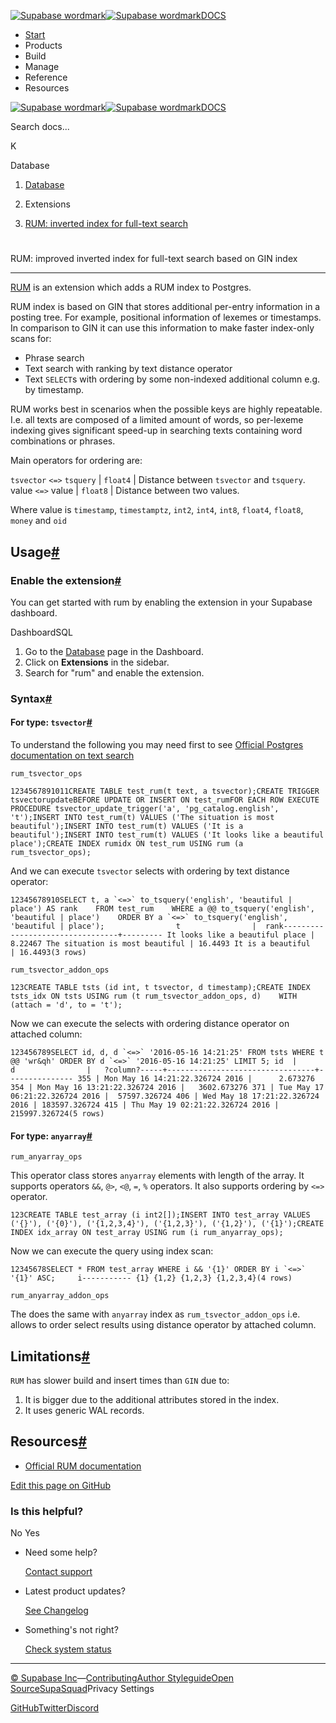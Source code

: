 [![Supabase wordmark](https://supabase.com/docs/_next/image?url=%2Fdocs%2Fsupabase-dark.svg&w=256&q=75&dpl=dpl_5BYG5BkQhU19GEfZfhcgAbeGcRQo)![Supabase wordmark](https://supabase.com/docs/_next/image?url=%2Fdocs%2Fsupabase-light.svg&w=256&q=75&dpl=dpl_5BYG5BkQhU19GEfZfhcgAbeGcRQo)DOCS](https://supabase.com/docs)

-   [Start](https://supabase.com/docs/guides/getting-started)
-   Products
-   Build
-   Manage
-   Reference
-   Resources

[![Supabase wordmark](https://supabase.com/docs/_next/image?url=%2Fdocs%2Fsupabase-dark.svg&w=256&q=75&dpl=dpl_5BYG5BkQhU19GEfZfhcgAbeGcRQo)![Supabase wordmark](https://supabase.com/docs/_next/image?url=%2Fdocs%2Fsupabase-light.svg&w=256&q=75&dpl=dpl_5BYG5BkQhU19GEfZfhcgAbeGcRQo)DOCS](https://supabase.com/docs)

Search docs...

K

Database

1.  [Database](https://supabase.com/docs/guides/database/overview)

3.  Extensions

5.  [RUM: inverted index for full-text search](https://supabase.com/docs/guides/database/extensions/rum)

# 

RUM: improved inverted index for full-text search based on GIN index

* * *

[RUM](https://github.com/postgrespro/rum) is an extension which adds a RUM index to Postgres.

RUM index is based on GIN that stores additional per-entry information in a posting tree. For example, positional information of lexemes or timestamps. In comparison to GIN it can use this information to make faster index-only scans for:

-   Phrase search
-   Text search with ranking by text distance operator
-   Text `SELECT`s with ordering by some non-indexed additional column e.g. by timestamp.

RUM works best in scenarios when the possible keys are highly repeatable. I.e. all texts are composed of a limited amount of words, so per-lexeme indexing gives significant speed-up in searching texts containing word combinations or phrases.

Main operators for ordering are:

`tsvector` `<=>` `tsquery` | `float4` | Distance between `tsvector` and `tsquery`. value `<=>` value | `float8` | Distance between two values.

Where value is `timestamp`, `timestamptz`, `int2`, `int4`, `int8`, `float4`, `float8`, `money` and `oid`

## Usage[#](#usage)

### Enable the extension[#](#enable-the-extension)

You can get started with rum by enabling the extension in your Supabase dashboard.

DashboardSQL

1.  Go to the [Database](https://supabase.com/dashboard/project/_/database/tables) page in the Dashboard.
2.  Click on **Extensions** in the sidebar.
3.  Search for "rum" and enable the extension.

### Syntax[#](#syntax)

#### For type: `tsvector`[#](#for-type-tsvector)

To understand the following you may need first to see [Official Postgres documentation on text search](https://www.postgresql.org/docs/current/functions-textsearch.html)

`rum_tsvector_ops`

```
1234567891011CREATE TABLE test_rum(t text, a tsvector);CREATE TRIGGER tsvectorupdateBEFORE UPDATE OR INSERT ON test_rumFOR EACH ROW EXECUTE PROCEDURE tsvector_update_trigger('a', 'pg_catalog.english', 't');INSERT INTO test_rum(t) VALUES ('The situation is most beautiful');INSERT INTO test_rum(t) VALUES ('It is a beautiful');INSERT INTO test_rum(t) VALUES ('It looks like a beautiful place');CREATE INDEX rumidx ON test_rum USING rum (a rum_tsvector_ops);
```

And we can execute `tsvector` selects with ordering by text distance operator:

```
12345678910SELECT t, a `<=>` to_tsquery('english', 'beautiful | place') AS rank    FROM test_rum    WHERE a @@ to_tsquery('english', 'beautiful | place')    ORDER BY a `<=>` to_tsquery('english', 'beautiful | place');                t                |  rank---------------------------------+--------- It looks like a beautiful place | 8.22467 The situation is most beautiful | 16.4493 It is a beautiful               | 16.4493(3 rows)
```

`rum_tsvector_addon_ops`

```
123CREATE TABLE tsts (id int, t tsvector, d timestamp);CREATE INDEX tsts_idx ON tsts USING rum (t rum_tsvector_addon_ops, d)    WITH (attach = 'd', to = 't');
```

Now we can execute the selects with ordering distance operator on attached column:

```
123456789SELECT id, d, d `<=>` '2016-05-16 14:21:25' FROM tsts WHERE t @@ 'wr&qh' ORDER BY d `<=>` '2016-05-16 14:21:25' LIMIT 5; id  |                d                |   ?column?-----+---------------------------------+--------------- 355 | Mon May 16 14:21:22.326724 2016 |      2.673276 354 | Mon May 16 13:21:22.326724 2016 |   3602.673276 371 | Tue May 17 06:21:22.326724 2016 |  57597.326724 406 | Wed May 18 17:21:22.326724 2016 | 183597.326724 415 | Thu May 19 02:21:22.326724 2016 | 215997.326724(5 rows)
```

#### For type: `anyarray`[#](#for-type-anyarray)

`rum_anyarray_ops`

This operator class stores `anyarray` elements with length of the array. It supports operators `&&`, `@>`, `<@`, `=`, `%` operators. It also supports ordering by `<=>` operator.

```
123CREATE TABLE test_array (i int2[]);INSERT INTO test_array VALUES ('{}'), ('{0}'), ('{1,2,3,4}'), ('{1,2,3}'), ('{1,2}'), ('{1}');CREATE INDEX idx_array ON test_array USING rum (i rum_anyarray_ops);
```

Now we can execute the query using index scan:

```
12345678SELECT * FROM test_array WHERE i && '{1}' ORDER BY i `<=>` '{1}' ASC;     i----------- {1} {1,2} {1,2,3} {1,2,3,4}(4 rows)
```

`rum_anyarray_addon_ops`

The does the same with `anyarray` index as `rum_tsvector_addon_ops` i.e. allows to order select results using distance operator by attached column.

## Limitations[#](#limitations)

`RUM` has slower build and insert times than `GIN` due to:

1.  It is bigger due to the additional attributes stored in the index.
2.  It uses generic WAL records.

## Resources[#](#resources)

-   [Official RUM documentation](https://github.com/postgrespro/rum)

[Edit this page on GitHub](https://github.com/supabase/supabase/blob/master/apps/docs/content/guides/database/extensions/rum.mdx)

### Is this helpful?

No Yes

-   Need some help?
    
    [Contact support](https://supabase.com/support)
-   Latest product updates?
    
    [See Changelog](https://supabase.com/changelog)
-   Something's not right?
    
    [Check system status](https://status.supabase.com/)

* * *

[© Supabase Inc](https://supabase.com/)—[Contributing](https://github.com/supabase/supabase/blob/master/apps/docs/DEVELOPERS.md)[Author Styleguide](https://github.com/supabase/supabase/blob/master/apps/docs/CONTRIBUTING.md)[Open Source](https://supabase.com/open-source)[SupaSquad](https://supabase.com/supasquad)Privacy Settings

[GitHub](https://github.com/supabase/supabase)[Twitter](https://twitter.com/supabase)[Discord](https://discord.supabase.com/)